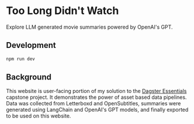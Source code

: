 # Too Long Didn't Watch

Explore LLM generated movie summaries powered by OpenAI's GPT.

## Development

```sh
npm run dev
```

## Background

This website is user-facing portion of my solution to the [Dagster
Essentials](https://github.com/cmpadden/dagster-essentials-capstone/) capstone project.
It demonstrates the power of asset based data pipelines. Data was collected from
Letterboxd and OpenSubtitles, summaries were generated using LangChain and OpenAI's GPT
models, and finally exported to be used on this website.
